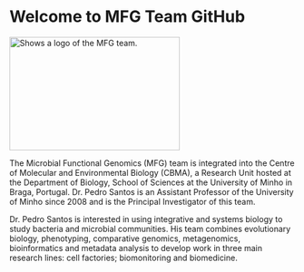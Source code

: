 # Welcome to MFG Team GitHub 
<picture>
  <source media="(prefers-color-scheme: dark)" srcset="https://mfgenomics.com//imgs/settings/imgs_7ytBTLDtcteXA_ref.svg" width="300" height="200">
  <source media="(prefers-color-scheme: light)" srcset="https://mfgenomics.com//imgs/settings/imgs_7ytBTLDtcteXA_ref.svg" width="300" height="200">
  <img alt="Shows a logo of the MFG team." src="https://mfgenomics.com//imgs/settings/imgs_7ytBTLDtcteXA_ref.svg" width="300" height="200">
</picture>

The Microbial Functional Genomics (MFG) team is integrated into the Centre of Molecular and Environmental Biology (CBMA), a Research Unit hosted at the Department of Biology, School of Sciences at the University of Minho in Braga, Portugal. Dr. Pedro Santos is an Assistant Professor of the University of Minho since 2008 and is the Principal Investigator of this team.

Dr. Pedro Santos is interested in using integrative and systems biology to study bacteria and microbial communities. His team combines evolutionary biology, phenotyping, comparative genomics, metagenomics, bioinformatics and metadata analysis to develop work in three main research lines: cell factories; biomonitoring and biomedicine.
